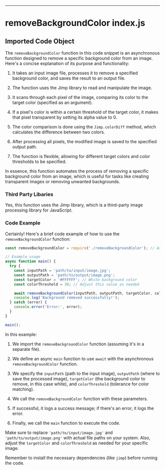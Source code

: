 

  

  

  

  

  
---
# removeBackgroundColor index.js
## Imported Code Object
The `removeBackgroundColor` function in this code snippet is an asynchronous function designed to remove a specific background color from an image. Here's a concise explanation of its purpose and functionality:

1. It takes an input image file, processes it to remove a specified background color, and saves the result to an output file.

2. The function uses the Jimp library to read and manipulate the image.

3. It scans through each pixel of the image, comparing its color to the target color (specified as an argument).

4. If a pixel's color is within a certain threshold of the target color, it makes that pixel transparent by setting its alpha value to 0.

5. The color comparison is done using the `Jimp.colorDiff` method, which calculates the difference between two colors.

6. After processing all pixels, the modified image is saved to the specified output path.

7. The function is flexible, allowing for different target colors and color thresholds to be specified.

In essence, this function automates the process of removing a specific background color from an image, which is useful for tasks like creating transparent images or removing unwanted backgrounds.

### Third Party Libaries

Yes, this function uses the Jimp library, which is a third-party image processing library for JavaScript.

### Code Example

Certainly! Here's a brief code example of how to use the `removeBackgroundColor` function:

```javascript
const removeBackgroundColor = require('./removeBackgroundColor'); // Assuming the function is in a separate file

// Example usage
async function main() {
  try {
    const inputPath = 'path/to/input/image.jpg';
    const outputPath = 'path/to/output/image.png';
    const targetColor = '#FFFFFF'; // White background color
    const colorThreshold = 30; // Adjust this value as needed

    await removeBackgroundColor(inputPath, outputPath, targetColor, colorThreshold);
    console.log('Background removed successfully!');
  } catch (error) {
    console.error('Error:', error);
  }
}

main();
```

In this example:

1. We import the `removeBackgroundColor` function (assuming it's in a separate file).

2. We define an async `main` function to use `await` with the asynchronous `removeBackgroundColor` function.

3. We specify the `inputPath` (path to the input image), `outputPath` (where to save the processed image), `targetColor` (the background color to remove, in this case white), and `colorThreshold` (tolerance for color matching).

4. We call the `removeBackgroundColor` function with these parameters.

5. If successful, it logs a success message; if there's an error, it logs the error.

6. Finally, we call the `main` function to execute the code.

Make sure to replace `'path/to/input/image.jpg'` and `'path/to/output/image.png'` with actual file paths on your system. Also, adjust the `targetColor` and `colorThreshold` as needed for your specific image.

Remember to install the necessary dependencies (like `jimp`) before running the code.


  